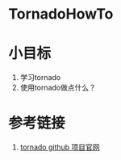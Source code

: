 # TornadoHowTo

# 小目标

1. 学习tornado
2. 使用tornado做点什么？





# 参考链接

1. [tornado github 项目官网](https://github.com/tornadoweb/tornado)